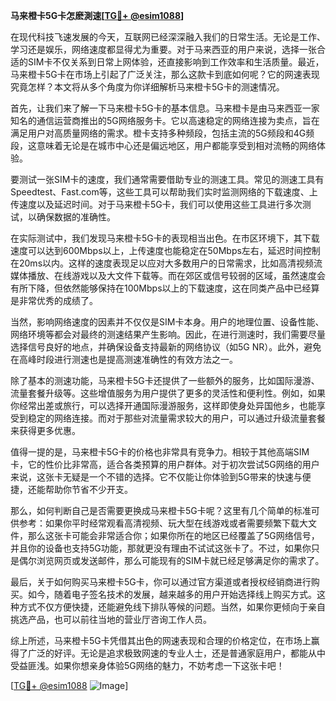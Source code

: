 **马来橙卡5G卡怎麽測速[[TG💪+ @esim1088](https://t.me/s/esim1088)]**

在现代科技飞速发展的今天，互联网已经深深融入我们的日常生活。无论是工作、学习还是娱乐，网络速度都显得尤为重要。对于马来西亚的用户来说，选择一张合适的SIM卡不仅关系到日常上网体验，还直接影响到工作效率和生活质量。最近，马来橙卡5G卡在市场上引起了广泛关注，那么这款卡到底如何呢？它的网速表现究竟怎样？本文将从多个角度为你详细解析马来橙卡5G卡的测速情况。

首先，让我们来了解一下马来橙卡5G卡的基本信息。马来橙卡是由马来西亚一家知名的通信运营商推出的5G网络服务卡。它以高速稳定的网络连接为卖点，旨在满足用户对高质量网络的需求。橙卡支持多种频段，包括主流的5G频段和4G频段，这意味着无论是在城市中心还是偏远地区，用户都能享受到相对流畅的网络体验。

要测试一张SIM卡的速度，我们通常需要借助专业的测速工具。常见的测速工具有Speedtest、Fast.com等，这些工具可以帮助我们实时监测网络的下载速度、上传速度以及延迟时间。对于马来橙卡5G卡，我们可以使用这些工具进行多次测试，以确保数据的准确性。

在实际测试中，我们发现马来橙卡5G卡的表现相当出色。在市区环境下，其下载速度可以达到600Mbps以上，上传速度也能稳定在50Mbps左右，延迟时间控制在20ms以内。这样的速度表现足以应对大多数用户的日常需求，比如高清视频流媒体播放、在线游戏以及大文件下载等。而在郊区或信号较弱的区域，虽然速度会有所下降，但依然能够保持在100Mbps以上的下载速度，这在同类产品中已经算是非常优秀的成绩了。

当然，影响网络速度的因素并不仅仅是SIM卡本身。用户的地理位置、设备性能、网络环境等都会对最终的测速结果产生影响。因此，在进行测速时，我们需要尽量选择信号良好的地点，并确保设备支持最新的网络协议（如5G NR）。此外，避免在高峰时段进行测速也是提高测速准确性的有效方法之一。

除了基本的测速功能，马来橙卡5G卡还提供了一些额外的服务，比如国际漫游、流量套餐升级等。这些增值服务为用户提供了更多的灵活性和便利性。例如，如果你经常出差或旅行，可以选择开通国际漫游服务，这样即使身处异国他乡，也能享受到稳定的网络连接。而对于那些对流量需求较大的用户，可以通过升级流量套餐来获得更多优惠。

值得一提的是，马来橙卡5G卡的价格也非常具有竞争力。相较于其他高端SIM卡，它的性价比非常高，适合各类预算的用户群体。对于初次尝试5G网络的用户来说，这张卡无疑是一个不错的选择。它不仅能让你体验到5G带来的快速与便捷，还能帮助你节省不少开支。

那么，如何判断自己是否需要更换成马来橙卡5G卡呢？这里有几个简单的标准可供参考：如果你平时经常观看高清视频、玩大型在线游戏或者需要频繁下载大文件，那么这张卡可能会非常适合你；如果你所在的地区已经覆盖了5G网络信号，并且你的设备也支持5G功能，那就更没有理由不试试这张卡了。不过，如果你只是偶尔浏览网页或发送邮件，那么可能现有的SIM卡就已经足够满足你的需求了。

最后，关于如何购买马来橙卡5G卡，你可以通过官方渠道或者授权经销商进行购买。如今，随着电子签名技术的发展，越来越多的用户开始选择线上购买方式。这种方式不仅方便快捷，还能避免线下排队等候的问题。当然，如果你更倾向于亲自挑选产品，也可以前往当地的营业厅咨询工作人员。

综上所述，马来橙卡5G卡凭借其出色的网速表现和合理的价格定位，在市场上赢得了广泛的好评。无论是追求极致网速的专业人士，还是普通家庭用户，都能从中受益匪浅。如果你想亲身体验5G网络的魅力，不妨考虑一下这张卡吧！

[[TG💪+ @esim1088](https://t.me/s/esim1088) ![Image](https://i.postimg.cc/4NQfJmqS/Snipaste-2025-05-13-00-14-12.png)]